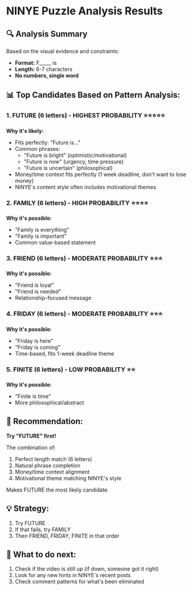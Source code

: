 # NINYE Puzzle Analysis Results

## 🔍 Analysis Summary

Based on the visual evidence and constraints:
- **Format:** F_____ is
- **Length:** 6-7 characters
- **No numbers, single word**

## 📊 Top Candidates Based on Pattern Analysis:

### 1. **FUTURE** (6 letters) - HIGHEST PROBABILITY ⭐⭐⭐⭐⭐
**Why it's likely:**
- Fits perfectly: "Future is..."
- Common phrases:
  - "Future is bright" (optimistic/motivational)
  - "Future is now" (urgency, time pressure)
  - "Future is uncertain" (philosophical)
- Money/time context fits perfectly (1 week deadline, don't want to lose money)
- NINYE's content style often includes motivational themes

### 2. **FAMILY** (6 letters) - HIGH PROBABILITY ⭐⭐⭐⭐
**Why it's possible:**
- "Family is everything"
- "Family is important"
- Common value-based statement

### 3. **FRIEND** (6 letters) - MODERATE PROBABILITY ⭐⭐⭐
**Why it's possible:**
- "Friend is loyal"
- "Friend is needed"
- Relationship-focused message

### 4. **FRIDAY** (6 letters) - MODERATE PROBABILITY ⭐⭐⭐
**Why it's possible:**
- "Friday is here"
- "Friday is coming"
- Time-based, fits 1-week deadline theme

### 5. **FINITE** (6 letters) - LOW PROBABILITY ⭐⭐
**Why it's possible:**
- "Finite is time"
- More philosophical/abstract

## 🎯 Recommendation:

**Try "FUTURE" first!**

The combination of:
1. Perfect length match (6 letters)
2. Natural phrase completion
3. Money/time context alignment
4. Motivational theme matching NINYE's style

Makes FUTURE the most likely candidate.

## 💡 Strategy:
1. Try FUTURE
2. If that fails, try FAMILY
3. Then FRIEND, FRIDAY, FINITE in that order

## 🔄 What to do next:
1. Check if the video is still up (if down, someone got it right)
2. Look for any new hints in NINYE's recent posts
3. Check comment patterns for what's been eliminated